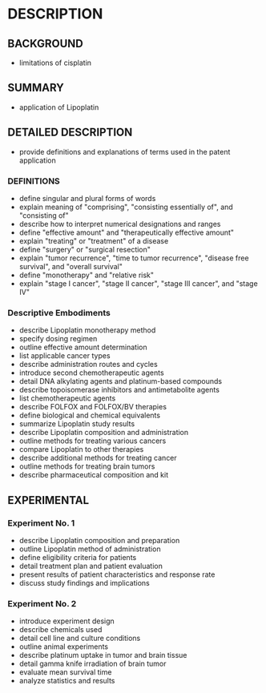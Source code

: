 # DESCRIPTION

## BACKGROUND

- limitations of cisplatin

## SUMMARY

- application of Lipoplatin

## DETAILED DESCRIPTION

- provide definitions and explanations of terms used in the patent application

### DEFINITIONS

- define singular and plural forms of words
- explain meaning of "comprising", "consisting essentially of", and "consisting of"
- describe how to interpret numerical designations and ranges
- define "effective amount" and "therapeutically effective amount"
- explain "treating" or "treatment" of a disease
- define "surgery" or "surgical resection"
- explain "tumor recurrence", "time to tumor recurrence", "disease free survival", and "overall survival"
- define "monotherapy" and "relative risk"
- explain "stage I cancer", "stage II cancer", "stage III cancer", and "stage IV"

### Descriptive Embodiments

- describe Lipoplatin monotherapy method
- specify dosing regimen
- outline effective amount determination
- list applicable cancer types
- describe administration routes and cycles
- introduce second chemotherapeutic agents
- detail DNA alkylating agents and platinum-based compounds
- describe topoisomerase inhibitors and antimetabolite agents
- list chemotherapeutic agents
- describe FOLFOX and FOLFOX/BV therapies
- define biological and chemical equivalents
- summarize Lipoplatin study results
- describe Lipoplatin composition and administration
- outline methods for treating various cancers
- compare Lipoplatin to other therapies
- describe additional methods for treating cancer
- outline methods for treating brain tumors
- describe pharmaceutical composition and kit

## EXPERIMENTAL

### Experiment No. 1

- describe Lipoplatin composition and preparation
- outline Lipoplatin method of administration
- define eligibility criteria for patients
- detail treatment plan and patient evaluation
- present results of patient characteristics and response rate
- discuss study findings and implications

### Experiment No. 2

- introduce experiment design
- describe chemicals used
- detail cell line and culture conditions
- outline animal experiments
- describe platinum uptake in tumor and brain tissue
- detail gamma knife irradiation of brain tumor
- evaluate mean survival time
- analyze statistics and results

